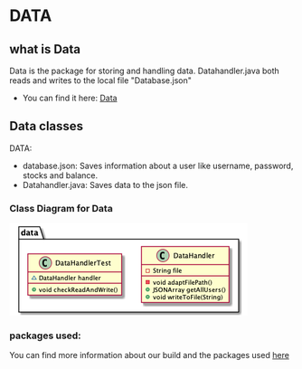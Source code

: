 # DATA

## what is Data
Data is the package for storing and handling data. Datahandler.java both reads and writes to the local file "Database.json"
- You can find it here:
[Data](https://gitlab.stud.idi.ntnu.no/it1901/groups-2021/gr2135/gr2135/-/tree/master/Stonk/data/src/main/java/data)

## Data classes
DATA:
   - database.json: Saves information about a user like username, password, stocks and balance.
   - Datahandler.java: Saves data to the json file.

### Class Diagram for Data
<img src="out/docs/diagramsUML/classData/classData.png">

### packages used:
You can find more information about our build and the packages used [here](https://gitlab.stud.idi.ntnu.no/it1901/groups-2021/gr2135/gr2135/-/tree/master/Stonk)
